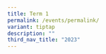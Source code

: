 ```yaml
---
title: Term 1
permalink: /events/permalink/
variant: tiptap
description: ""
third_nav_title: "2023"
---
```

